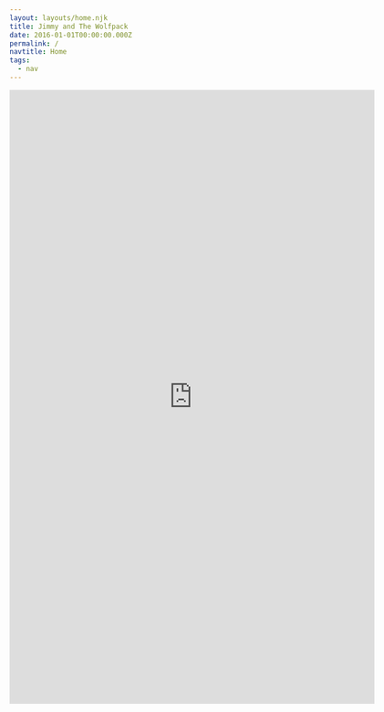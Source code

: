 ```yaml
---
layout: layouts/home.njk
title: Jimmy and The Wolfpack
date: 2016-01-01T00:00:00.000Z
permalink: /
navtitle: Home
tags:
  - nav
---
```



<iframe style="border: 0; width: 640px; height: 1076px;" src="https://bandcamp.com/EmbeddedPlayer/album=3590695495/size=large/bgcol=ffffff/linkcol=0687f5/transparent=true/" seamless><a href="https://jimmyandthewolfpack.bandcamp.com/album/jimmy-and-the-wolfpack">Jimmy and The Wolfpack by Jimmy And The Wolfpack</a></iframe>